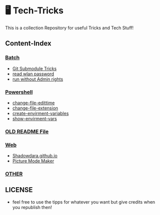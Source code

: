 <!-- Tech Tricks by Shadowdara-->

<!-- Branch Infos

Braches which are for testing and should OF COURSE NOT
DELETED:

- Git-Submodule-Testing

-->

# 🖥️ Tech-Tricks

This is a collection Repository for useful Tricks and Tech Stuff!

## Content-Index

### [Batch]()
- [Git Submodule Tricks](git-submodule-tricks/README.md)
- [read wlan password](read-wlan-password/README.md)
- [run without Admin rights](run-without-admin-rights/README.md)

### [Powershell]()
- [change-file-edittime](change-file-extension/README.md)
- [change-file-extension](change-file-extension/README.md)
- [create-envirment-variables](create-envirment-variables/README.md)
- [show-envirment-vars](show-envirment-vars/README.md)

### [OLD README File](__OTHER__/OLD_README.md)

### [Web]()
- [Shadowdara.github.io](__OTHER__/web/README.md)
- [Picture Mode Maker](__OTHER__/web/picture-mode-maker/README.md)

### [__OTHER__](__OTHER__/README.md)


## LICENSE

- feel free to use the tipps for whatever you want but give credits
when you republish then!
